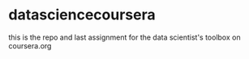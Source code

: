 # datasciencecoursera
this is the repo and last assignment for the data scientist's toolbox on coursera.org
